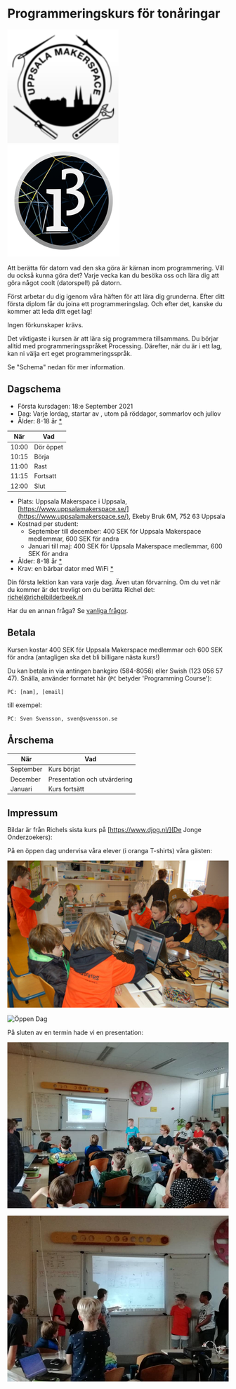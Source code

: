 # Programmeringskurs för tonåringar

![](pics/uppsala_makerspace_50.png)![](pics/processing3_logo_50.png)

Att berätta för datorn vad den ska göra är kärnan inom programmering.
Vill du också kunna göra det? Varje vecka kan du besöka oss
och lära dig att göra något coolt (datorspel!) på datorn.

Först arbetar du dig igenom våra häften för att lära dig grunderna.
Efter ditt första diplom får du joina ett programmeringslag. 
Och efter det, kanske du kommer att leda ditt eget lag!

Ingen förkunskaper krävs.

Det viktigaste i kursen är att lära sig programmera tillsammans.
Du börjar alltid med programmeringsspråket Processing.
Därefter, när du är i ett lag, kan ni välja ert eget programmeringsspråk.

Se "Schema" nedan för mer information.

## Dagschema

 * Första kursdagen: 18:e September 2021
 * Dag: Varje lordag, startar av , utom på röddagor, sommarlov och jullov
 * Ålder: 8-18 år [*](faq.md)

När  |Vad
-----|---------
10:00|Dör öppet
10:15|Börja
11:00|Rast
11:15|Fortsatt
12:00|Slut

 * Plats: Uppsala Makerspace i Uppsala, [https://www.uppsalamakerspace.se/](https://www.uppsalamakerspace.se/),
   Ekeby Bruk 6M, 752 63 Uppsala
 * Kostnad per student:
   * September till december: 400 SEK för Uppsala Makerspace medlemmar, 600 SEK för andra
   * Januari till maj: 400 SEK för Uppsala Makerspace medlemmar, 600 SEK för andra
 * Ålder: 8-18 år [*](faq.md)
 * Krav: en bärbar dator med WiFi [*](faq.md)

Din första lektion kan vara varje dag. 
Även utan förvarning.
Om du vet när du kommer är det trevligt om du berätta Richel 
det: richel@richelbilderbeek.nl

Har du en annan fråga? Se [vanliga frågor](faq.md).

## Betala

Kursen kostar 400 SEK för Uppsala Makerspace medlemmar
och 600 SEK för andra (antagligen ska det bli billigare nästa kurs!)

Du kan betala in via antingen bankgiro (584-8056) eller Swish (123 056 57 47).
Snälla, använder formatet här (`PC` betyder 'Programming Course'):

```
PC: [nam], [email]
```

till exempel:

```
PC: Sven Svensson, sven@svensson.se
```

## Årschema

När      |Vad
---------|----------------------------
September|Kurs börjat
December |Presentation och utvärdering
Januari  |Kurs fortsätt

## Impressum

Bildar är från Richels sista kurs på [https://www.djog.nl/](De Jonge Onderzoekers):

På en öppen dag undervisa våra elever (i oranga T-shirts) våra gästen:

![Öppen Dag](pics/20180210OpenDagDjo_3.jpg)

![Öppen Dag](20191005ZpannendZernike.jpg)

På sluten av en termin hade vi en presentation: 

![Presentation](pics/20190705_1.jpg)

![Presentation](pics/20190705_3.jpg)


